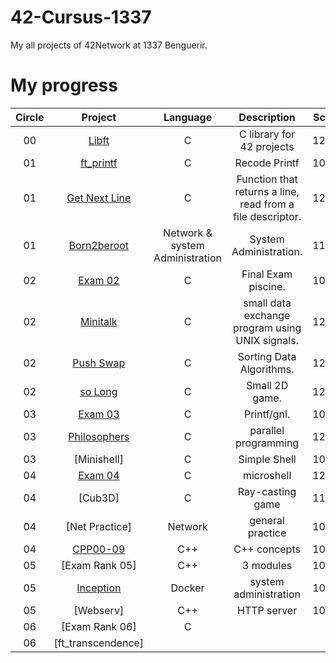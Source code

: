 # 42-Cursus-1337
My all projects of 42Network at 1337 Benguerir. 

# My progress
|Circle | Project | Language | Description | Score | 
|:-----:|:-------:|:--------:|:-----------:|:-----:|
|00| [Libft](https://github.com/48d31kh413k/1337-Libft-42) | C | C library for 42 projects | 125% |
|01| [ft_printf](https://github.com/48d31kh413k/1337-ft_printf-42) | C | Recode Printf | 100% |
|01| [Get Next Line](https://github.com/48d31kh413k/1337-Get_Next_Line-42) | C | Function that returns a line, read from a file descriptor. | 125% |
|01| [Born2beroot](https://github.com/48d31kh413k/1337-Born2beRoot-42) | Network & system Administration | System Administration. | 110% |
|02| [Exam 02](https://github.com/48d31kh413k/1337-exam_rank_02-42) | C | Final Exam piscine. | 100% |
|02| [Minitalk](https://github.com/48d31kh413k/1337-minitalk-42) | C | small data exchange program using UNIX signals. | 125% |
|02| [Push Swap](https://github.com/48d31kh413k/1337-push_swap-42) | C | Sorting Data Algorithms. | 125% |
|02| [so Long](https://github.com/48d31kh413k/1337-so_long-42) | C | Small 2D game. | 125% |
|03| [Exam 03](https://github.com/48d31kh413k/1337-exam_rank_03-42) | C | Printf/gnl. | 100% |
|03| [Philosophers](https://github.com/48d31kh413k/1337-Philosopher-42) | C | parallel programming | 125% |
|03| [Minishell] | C | Simple Shell | 100% |
|04| [Exam 04](https://github.com/48d31kh413k/1337-exam_rank_04-42-) | C | microshell| 125% |
|04| [Cub3D] | C | Ray-casting game | 115% |
|04| [Net Practice] | Network | general practice| 100% |
|04| [CPP00-09](https://github.com/48d31kh413k/1337-CPP-42) | C++ | C++ concepts | 100% |
|05| [Exam Rank 05] | C++ | 3 modules |  100% |
|05| [Inception](https://github.com/48d31kh413k/inception) | Docker | system administration | 100% |
|05| [Webserv] | C++ | HTTP server | 100% |
|06| [Exam Rank 06] | C | | |
|06| [ft_transcendence] | |||
